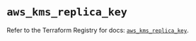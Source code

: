 # `aws_kms_replica_key`

Refer to the Terraform Registry for docs: [`aws_kms_replica_key`](https://registry.terraform.io/providers/hashicorp/aws/4.67.0/docs/resources/kms_replica_key).
